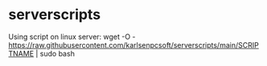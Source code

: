 # serverscripts
Using script on linux server: 
wget -O - https://raw.githubusercontent.com/karlsenpcsoft/serverscripts/main/SCRIPTNAME | sudo bash
